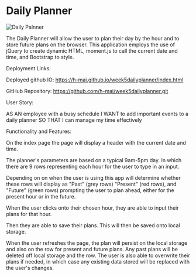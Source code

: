 # Daily Planner 

![Daily Palnner](https://github.com/h-mai/week5dailyplanner/blob/main/Assets/Work%20Day%20Scheduler.gif)

The Daily Planner will allow the user to plan their day by the hour and to store future plans on the browser. This application employs the use of jQuery to create dynamic HTML, moment.js to call the current date and time, and Bootstrap to style. 

Deployment Links:

Deployed github IO: https://h-mai.github.io/week5dailyplanner/index.html

GitHub Repository: https://github.com/h-mai/week5dailyplanner.git

User Story: 

AS AN employee with a busy schedule
I WANT to add important events to a daily planner
SO THAT I can manage my time effectively

Functionality and Features: 

On the index page the page will display a header with the current date and time.

The planner's parameters are based on a typical 9am-5pm day. In which there are 9 rows representing each hour for the user to type in an input. 

Depending on on when the user is using this app will determine whether these rows will display as "Past" (grey rows) "Present" (red rows), and "Future" (green rows) prompting the user to plan ahead, either for the present hour or in the future.

When the user clicks onto their chosen hour, they are able to input their plans for that hour. 

Then they are able to save their plans. This will then be saved onto local storage.

When the user refreshes the page, the plan will persist on the local storage and also on the row for present and future plans. Any past plans will be deleted off local storage and the row. The user is also able to overwrite their plans if needed, in which case any existing data stored will be replaced with the user's changes. 





